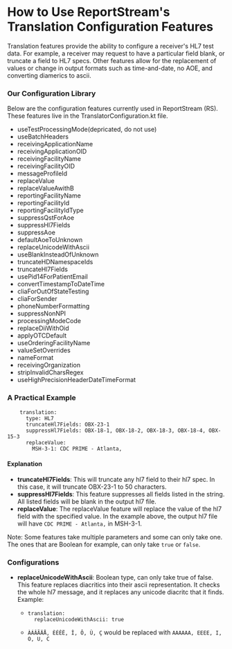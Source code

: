 # How to Use ReportStream's Translation Configuration Features

Translation features provide the ability to configure a receiver's HL7 test data. For example, a receiver may request to have a particular field blank, or truncate a field to HL7 specs. Other features allow for the replacement of values or change in output formats such as time-and-date, no AOE, and converting diamerics to ascii.

### Our Configuration Library

Below are the configuration features currently used in ReportStream (RS). These features live in the TranslatorConfiguration.kt file. 

- useTestProcessingMode(depricated, do not use)
- useBatchHeaders
- receivingApplicationName
- receivingApplicationOID
- receivingFacilityName
- receivingFacilityOID
- messageProfileId
- replaceValue
- replaceValueAwithB
- reportingFacilityName
- reportingFacilityId
- reportingFacilityIdType
- suppressQstForAoe
- suppressHl7Fields
- suppressAoe
- defaultAoeToUnknown
- replaceUnicodeWithAscii
- useBlankInsteadOfUnknown
- truncateHDNamespaceIds
- truncateHl7Fields
- usePid14ForPatientEmail
- convertTimestampToDateTime
- cliaForOutOfStateTesting
- cliaForSender
- phoneNumberFormatting
- suppressNonNPI
- processingModeCode
- replaceDiiWithOid
- applyOTCDefault
- useOrderingFacilityName
- valueSetOverrides
- nameFormat
- receivingOrganization
- stripInvalidCharsRegex
- useHighPrecisionHeaderDateTimeFormat

### A Practical Example

```
    translation:
      type: HL7
      truncateHl7Fields: OBX-23-1
      suppressHl7Fields: OBX-18-1, OBX-18-2, OBX-18-3, OBX-18-4, OBX-15-3
      replaceValue:
        MSH-3-1: CDC PRIME - Atlanta,
```

#### Explanation

- **truncateHl7Fields**: This will truncate any hl7 field to their hl7 spec. In this case, it will truncate OBX-23-1 to 50 characters.
- **suppressHl7Fields**: This feature suppresses  all fields listed in the string. All listed fields will be blank in the output hl7 file.
- **replaceValue**: The replaceValue feature will replace the value of the hl7 field with the specified value. In the example above, the output hl7 file will have `CDC PRIME - Atlanta,` in MSH-3-1.

Note: Some features take multiple parameters and some can only take one. The ones that are Boolean for example, can only take `true` or `false`.


### Configurations

- **replaceUnicodeWithAscii**: Boolean type, can only take true of false. This feature replaces diacritics into their ascii representation. It checks the whole hl7 message, and it replaces any unicode diacritc that it finds.
Example:
  - ```
    translation:
      replaceUnicodeWithAscii: true 
    ```
  - `ÀÁÂÃÄÅ, ÈÉÊË, Î, Ô, Ù, Ç` would be replaced with `AAAAAA, EEEE, I, O, U, C`